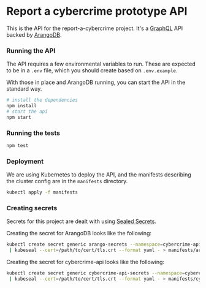 # Report a cybercrime prototype API

This is the API for the report-a-cybercrime project. It's a
[GraphQL](https://graphql.org) API backed by
[ArangoDB](https://www.arangodb.com/).

### Running the API

The API requires a few environmental variables to run. These are expected to be
in a `.env` file, which you should create based on `.env.example`.

With those in place and ArangoDB running, you can
start the API in the standard way.

```sh
# install the dependencies
npm install
# start the api
npm start
```

### Running the tests

```sh
npm test
```

### Deployment

We are using Kubernetes to deploy the API, and the manifests describing the
cluster config are in the `manifests` directory.

```sh
kubectl apply -f manifests
```

### Creating secrets

Secrets for this project are dealt with using [Sealed Secrets](https://github.com/bitnami-labs/sealed-secrets).

Creating the secret for ArangoDB looks like the following:

```sh
kubectl create secret generic arango-secrets --namespace=cybercrime-api --from-literal=ARANGO_PASSWORD=soopersecret --dry-run -o yaml \
 | kubeseal --cert=/path/to/cert/tls.crt --format yaml - > manifests/arango-secrets.yaml
```

Creating the secret for cybercrime-api looks like the following:

```sh
kubectl create secret generic cybercrime-api-secrets --namespace=cybercrime-api --from-env-file=.env --dry-run -o yaml \
 | kubeseal --cert=/path/to/cert/tls.crt --format yaml - > manifests/cybercrime-api-secrets.yaml
```
